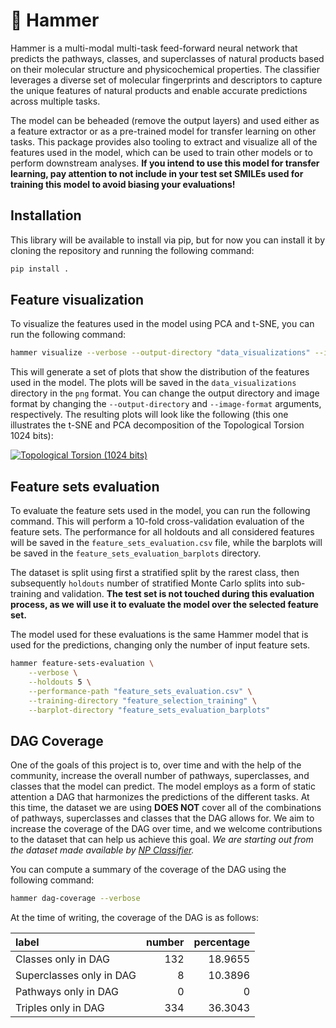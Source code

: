 # 🔨 Hammer

Hammer is a multi-modal multi-task feed-forward neural network that predicts the pathways, classes, and superclasses of natural products based on their molecular structure and physicochemical properties. The classifier leverages a diverse set of molecular fingerprints and descriptors to capture the unique features of natural products and enable accurate predictions across multiple tasks.

The model can be beheaded (remove the output layers) and used either as a feature extractor or as a pre-trained model for transfer learning on other tasks. This package provides also tooling to extract and visualize all of the features used in the model, which can be used to train other models or to perform downstream analyses. **If you intend to use this model for transfer learning, pay attention to not include in your test set SMILEs used for training this model to avoid biasing your evaluations!**

## Installation

This library will be available to install via pip, but for now you can install it by cloning the repository and running the following command:

```bash
pip install .
```

## Feature visualization

To visualize the features used in the model using PCA and t-SNE, you can run the following command:

```bash
hammer visualize --verbose --output-directory "data_visualizations" --image-format "png"
```

This will generate a set of plots that show the distribution of the features used in the model. The plots will be saved in the `data_visualizations` directory in the `png` format. You can change the output directory and image format by changing the `--output-directory` and `--image-format` arguments, respectively. The resulting plots will look like the following (this one illustrates the t-SNE and PCA decomposition of the Topological Torsion 1024 bits):

[![Topological Torsion (1024 bits)](https://github.com/LucaCappelletti94/hammer/blob/main/data_visualizations/Topological%20Torsion%20(1024b).png?raw=true)](https://github.com/LucaCappelletti94/hammer/tree/main/data_visualizations)

## Feature sets evaluation

To evaluate the feature sets used in the model, you can run the following command. This will perform a 10-fold cross-validation evaluation of the feature sets. The performance for all holdouts and all considered features will be saved in the `feature_sets_evaluation.csv` file, while the barplots will be saved in the `feature_sets_evaluation_barplots` directory.

The dataset is split using first a stratified split by the rarest class, then subsequently `holdouts` number of stratified Monte Carlo splits into sub-training and validation. **The test set is not touched during this evaluation process, as we will use it to evaluate the model over the selected feature set.**

The model used for these evaluations is the same Hammer model that is used for the predictions, changing only the number of input feature sets.

```bash
hammer feature-sets-evaluation \
    --verbose \
    --holdouts 5 \
    --performance-path "feature_sets_evaluation.csv" \
    --training-directory "feature_selection_training" \
    --barplot-directory "feature_sets_evaluation_barplots"
```

## DAG Coverage

One of the goals of this project is to, over time and with the help of the community, increase the overall number of pathways, superclasses, and classes that the model can predict. The model employs as a form of static attention a DAG that harmonizes the predictions of the different tasks. At this time, the dataset we are using **DOES NOT** cover all of the combinations of pathways, superclasses and classes that the DAG allows for. We aim to increase the coverage of the DAG over time, and we welcome contributions to the dataset that can help us achieve this goal. *We are starting out from the dataset made available by [NP Classifier](https://github.com/mwang87/NP-Classifier).*

You can compute a summary of the coverage of the DAG using the following command:

```bash
hammer dag-coverage --verbose
```

At the time of writing, the coverage of the DAG is as follows:

| label                    |   number |   percentage |
|:-------------------------|---------:|-------------:|
| Classes only in DAG      |      132 |      18.9655 |
| Superclasses only in DAG |        8 |      10.3896 |
| Pathways only in DAG     |        0 |       0      |
| Triples only in DAG      |      334 |      36.3043 |


